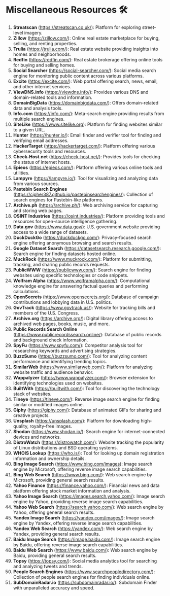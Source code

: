 # Miscellaneous Resources 🛠️

1. **Streatscan** (https://streatscan.co.uk/): Platform for exploring street-level imagery.
2. **Zillow** (https://zillow.com/): Online real estate marketplace for buying, selling, and renting properties.
3. **Trulia** (https://trulia.com/): Real estate website providing insights into homes and neighborhoods.
4. **Redfin** (https://redfin.com/): Real estate brokerage offering online tools for buying and selling homes.
5. **Social Searcher** (https://social-searcher.com/): Social media search engine for monitoring public content across various platforms.
6. **Excite** (https://excite.com/): Web portal offering search, news, email, and other internet services.
7. **ViewDNS.info** (https://viewdns.info/): Provides various DNS and domain-related tools and information.
8. **DomainBigData** (https://domainbigdata.com/): Offers domain-related data and analysis tools.
9. **Info.com** (https://info.com/): Meta-search engine providing results from multiple search engines.
10. **SiteLike** (https://www.sitelike.org): Platform for finding websites similar to a given URL.
11. **Hunter** (https://hunter.io/): Email finder and verifier tool for finding and verifying email addresses.
12. **HackerTarget** (https://hackertarget.com/): Platform offering various cybersecurity tools and resources.
13. **Check-Host.net** (https://check-host.net/): Provides tools for checking the status of internet hosts.
14. **Epieos** (https://epieos.com/): Platform offering various online tools and utilities.
15. **Lampyre** (https://lampyre.io/): Tool for visualizing and analyzing data from various sources.
16. **Pastebin Search Engines** (https://cipher387.github.io/pastebinsearchengines/): Collection of search engines for Pastebin-like platforms.
17. **Archive.ph** (https://archive.ph/): Web archiving service for capturing and storing web pages.
18. **OSINT Industries** (https://osint.industries/): Platform providing tools and resources for open-source intelligence gathering.
19. **Data.gov** (https://www.data.gov/): U.S. government website providing access to a wide range of datasets.
20. **DuckDuckGo** (https://duckduckgo.com/): Privacy-focused search engine offering anonymous browsing and search results.
21. **Google Dataset Search** (https://datasetsearch.research.google.com/): Search engine for finding datasets hosted online.
22. **MuckRock** (https://www.muckrock.com/): Platform for submitting, tracking, and sharing public records requests.
23. **PublicWWW** (https://publicwww.com/): Search engine for finding websites using specific technologies or code snippets.
24. **Wolfram Alpha** (https://www.wolframalpha.com/): Computational knowledge engine for answering factual queries and performing calculations.
25. **OpenSecrets** (https://www.opensecrets.org/): Database of campaign contributions and lobbying data in U.S. politics.
26. **GovTrack** (https://www.govtrack.us/): Website for tracking bills and members of the U.S. Congress.
27. **Archive.org** (https://archive.org/): Digital library offering access to archived web pages, books, music, and more.
28. **Public Records Search Online** (https://www.publicrecordssearch.online/): Database of public records and background check information.
29. **SpyFu** (https://www.spyfu.com/): Competitor analysis tool for researching keywords and advertising strategies.
30. **BuzzSumo** (https://buzzsumo.com/): Tool for analyzing content performance and identifying trending topics.
31. **SimilarWeb** (https://www.similarweb.com/): Platform for analyzing website traffic and audience behavior.
32. **Wappalyzer** (https://www.wappalyzer.com/): Browser extension for identifying technologies used on websites.
33. **BuiltWith** (https://builtwith.com/): Tool for discovering the technology stack of websites.
34. **Tineye** (https://tineye.com/): Reverse image search engine for finding similar or modified images online.
35. **Giphy** (https://giphy.com/): Database of animated GIFs for sharing and creative projects.
36. **Unsplash** (https://unsplash.com/): Platform for downloading high-quality, royalty-free images.
37. **Shodan** (https://www.shodan.io/): Search engine for internet-connected devices and networks.
38. **DistroWatch** (https://distrowatch.com/): Website tracking the popularity of Linux distributions and BSD operating systems.
39. **WHOIS Lookup** (https://who.is/): Tool for looking up domain registration information and ownership details.
40. **Bing Image Search** (https://www.bing.com/images): Image search engine by Microsoft, offering reverse image search capabilities.
41. **Bing Web Search** (https://www.bing.com/): Web search engine by Microsoft, providing general search results.
42. **Yahoo Finance** (https://finance.yahoo.com/): Financial news and data platform offering stock market information and analysis.
43. **Yahoo Image Search** (https://images.search.yahoo.com/): Image search engine by Yahoo, providing reverse image search capabilities.
44. **Yahoo Web Search** (https://search.yahoo.com/): Web search engine by Yahoo, offering general search results.
45. **Yandex Image Search** (https://yandex.com/images/): Image search engine by Yandex, offering reverse image search capabilities.
46. **Yandex Web Search** (https://yandex.com/): Web search engine by Yandex, providing general search results.
47. **Baidu Image Search** (https://image.baidu.com/): Image search engine by Baidu, offering reverse image search capabilities.
48. **Baidu Web Search** (https://www.baidu.com/): Web search engine by Baidu, providing general search results.
49. **Topsy** (https://topsy.com/): Social media analytics tool for searching and analyzing tweets and trends.
50. **People Search Engines** (https://www.searchpeopledirectory.com/): Collection of people search engines for finding individuals online.
51. **SubDomainRadar.io** (https://subdomainradar.io/): Subdomain Finder with unparalleled accuracy and speed.
